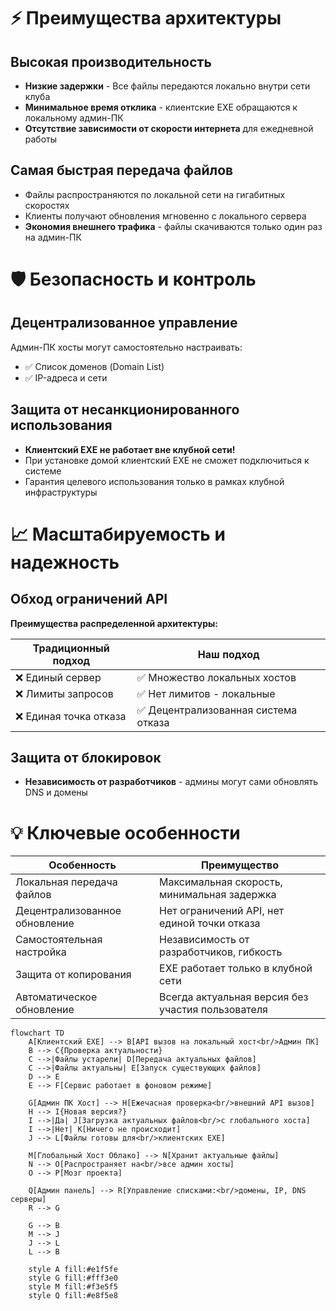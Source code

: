 # ⚡ Преимущества архитектуры

## Высокая производительность
- **Низкие задержки** - Все файлы передаются локально внутри сети клуба
- **Минимальное время отклика** - клиентские EXE обращаются к локальному админ-ПК
- **Отсутствие зависимости от скорости интернета** для ежедневной работы

## Самая быстрая передача файлов
- Файлы распространяются по локальной сети на гигабитных скоростях
- Клиенты получают обновления мгновенно с локального сервера
- **Экономия внешнего трафика** - файлы скачиваются только один раз на админ-ПК

# 🛡️ Безопасность и контроль

## Децентрализованное управление
Админ-ПК хосты могут самостоятельно настраивать:
- ✅ Список доменов (Domain List)
- ✅ IP-адреса и сети

## Защита от несанкционированного использования
- **Клиентский EXE не работает вне клубной сети!**
- При установке домой клиентский EXE не сможет подключиться к системе
- Гарантия целевого использования только в рамках клубной инфраструктуры

# 📈 Масштабируемость и надежность

## Обход ограничений API
**Преимущества распределенной архитектуры:**

| Традиционный подход | Наш подход |
|---------------------|------------|
| ❌ Единый сервер | ✅ Множество локальных хостов |
| ❌ Лимиты запросов | ✅ Нет лимитов - локальные |
| ❌ Единая точка отказа | ✅ Децентрализованная система отказа |

## Защита от блокировок
- **Независимость от разработчиков** - админы могут сами обновлять DNS и домены

# 💡 Ключевые особенности

| Особенность | Преимущество |
|-------------|--------------|
| Локальная передача файлов | Максимальная скорость, минимальная задержка |
| Децентрализованное обновление | Нет ограничений API, нет единой точки отказа |
| Самостоятельная настройка | Независимость от разработчиков, гибкость |
| Защита от копирования | EXE работает только в клубной сети |
| Автоматическое обновление | Всегда актуальная версия без участия пользователя |

```mermaid
flowchart TD
    A[Клиентский EXE] --> B[API вызов на локальный хост<br/>Админ ПК]
    B --> C{Проверка актуальности}
    C -->|Файлы устарели| D[Передача актуальных файлов]
    C -->|Файлы актуальны| E[Запуск существующих файлов]
    D --> E
    E --> F[Сервис работает в фоновом режиме]
    
    G[Админ ПК Хост] --> H[Ежечасная проверка<br/>внешний API вызов]
    H --> I{Новая версия?}
    I -->|Да| J[Загрузка актуальных файлов<br/>с глобального хоста]
    I -->|Нет| K[Ничего не происходит]
    J --> L[Файлы готовы для<br/>клиентских EXE]
    
    M[Глобальный Хост Облако] --> N[Хранит актуальные файлы]
    N --> O[Распространяет на<br/>все админ хосты]
    O --> P[Мозг проекта]
    
    Q[Админ панель] --> R[Управление списками:<br/>домены, IP, DNS серверы]
    R --> G
    
    G --> B
    M --> J
    J --> L
    L --> B
    
    style A fill:#e1f5fe
    style G fill:#fff3e0
    style M fill:#f3e5f5
    style Q fill:#e8f5e8
```
